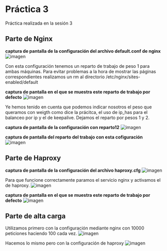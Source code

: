 # Práctica 3

Práctica realizada en la sesión 3

## Parte de Nginx

**captura de pantalla de la configuración del archivo default.conf de nginx**
![imagen](https://github.com/AntonioJA/SWAP1617/blob/master/Pr%C3%A1ctica3/configuracionNginx.png)

Con esta configuración tenemos un reparto de trabajo de peso 1 para ambas máquinas.
Para evitar problemas a la hora de mostrar las páginas correspondientes realizamos un rm al directorio 
/etc/nginx/sites-enabled/default

**captura de pantalla en el que se muestra este reparto de trabajo por defecto**
![imagen](https://github.com/AntonioJA/SWAP1617/blob/master/Pr%C3%A1ctica3/repartoTrabajo.png)

Ye hemos tenido en cuenta que podemos indicar nosotros el peso que queramos con weigth como dice la prácitca,
el uso de ip_has para el balanceo por ip y el de keepalive. Dejamos el reparto por pesos 1 y 2.

**captura de pantalla de la configuración con reparto12**
![imagen](https://github.com/AntonioJA/SWAP1617/blob/master/Pr%C3%A1ctica3/default21.png)


**captura de pantalla del reparto del trabajo con esta cofiguración**
![imagen](https://github.com/AntonioJA/SWAP1617/blob/master/Pr%C3%A1ctica3/reparto2.png)

## Parte de Haproxy

**captura de pantalla de la configuración del archivo haproxy.cfg**
![imagen](https://github.com/AntonioJA/SWAP1617/blob/master/Pr%C3%A1ctica3/haproxyconf.png)

Para que funcione correctamente paramos el servicio nginx y activamos el de haproxy.
![imagen](https://github.com/AntonioJA/SWAP1617/blob/master/Pr%C3%A1ctica3/haproxystart.png)

**captura de pantalla en el que se muestra este reparto de trabajo por defecto**
![imagen](https://github.com/AntonioJA/SWAP1617/blob/master/Pr%C3%A1ctica3/repartohaproxy.png)

## Parte de alta carga

Utilizamos primero con la configuración mediante nginx con 10000 peticiones haciendo 100 cada vez.
![imagen](https://github.com/AntonioJA/SWAP1617/blob/master/Pr%C3%A1ctica3/cargarnginx.png)

Hacemos lo mismo pero con la configuración de haproxy
![imagen](https://github.com/AntonioJA/SWAP1617/blob/master/Pr%C3%A1ctica3/cargarhaproxy.png)
